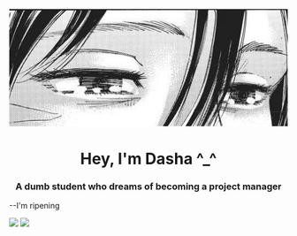 <div align="center">
  <img src="https://github.com/dex1fy/dex1fy/blob/main/17976ea7ea0610181fb250f2930a875a.jpg?raw=true" alt="moti">
</div>
<h1 align="center">Hey, I'm Dasha ^_^ </a></h1>
<h3 align="center">A dumb student who dreams of becoming a project manager</h3>

--I'm ripening

![](https://github-profile-summary-cards.vercel.app/api/cards/most-commit-language?username=dex1fy&theme=solarized_dark)
![](https://github-profile-summary-cards.vercel.app/api/cards/profile-details?username=dex1fy&theme=solarized_dark)
